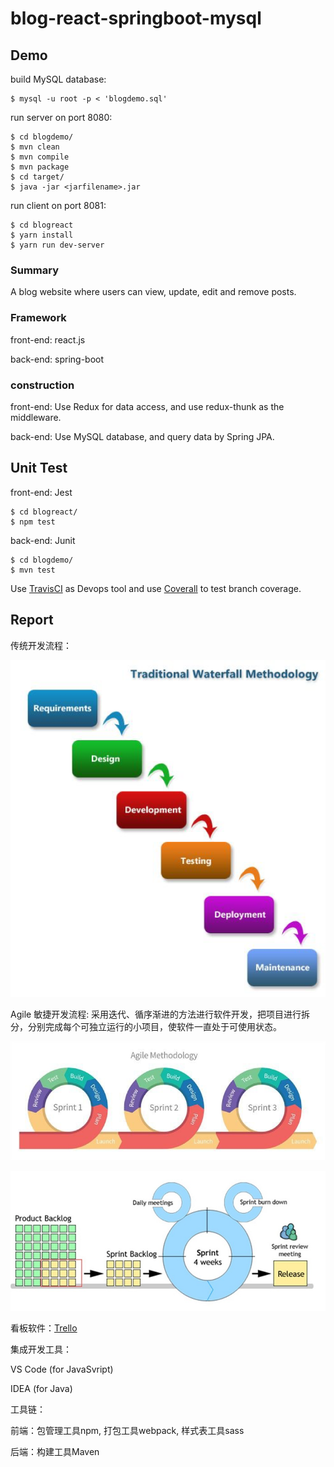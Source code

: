 # blog-react-springboot-mysql

## Demo

build MySQL database:

```
$ mysql -u root -p < 'blogdemo.sql' 
```

run server on port 8080:

```
$ cd blogdemo/
$ mvn clean
$ mvn compile
$ mvn package
$ cd target/
$ java -jar <jarfilename>.jar
```

run client on port 8081:

```
$ cd blogreact
$ yarn install
$ yarn run dev-server
```
  
### Summary

A blog website where users can view, update, edit and remove posts.

### Framework

front-end: react.js

back-end: spring-boot

### construction

front-end: 
Use Redux for data access, and use redux-thunk as the middleware.

back-end:
Use MySQL database, and query data by Spring JPA.

## Unit Test

front-end: Jest

```
$ cd blogreact/
$ npm test
```

back-end: Junit

```
$ cd blogdemo/
$ mvn test
```

Use [TravisCI](https://travis-ci.com/OliviaWYQ/blog-react-springboot-mysql) as Devops tool and use [Coverall](https://coveralls.io/github/OliviaWYQ/blog-react-springboot-mysql) to test branch coverage.

## Report

传统开发流程：

![image](https://github.com/OliviaWYQ/blog-react-springboot-mysql/blob/master/report/waterfall.png)

Agile 敏捷开发流程: 采用迭代、循序渐进的方法进行软件开发，把项目进行拆分，分别完成每个可独立运行的小项目，使软件一直处于可使用状态。

![image](https://github.com/OliviaWYQ/blog-react-springboot-mysql/blob/master/report/agile.png)

![image](https://github.com/OliviaWYQ/blog-react-springboot-mysql/blob/master/report/ScrumModel.jpg)

看板软件：[Trello](https://trello.com/b/QvWv9Y9a/demo)

集成开发工具：

VS Code (for JavaSvript)

IDEA (for Java)

工具链：

前端：包管理工具npm, 打包工具webpack, 样式表工具sass

后端：构建工具Maven
